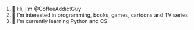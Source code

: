 1. 👋 Hi, I’m @CoffeeAddictGuy
2. 👀 I’m interested in programming, books, games, cartoons and TV series
3. 🌱 I’m currently learning Python and CS
<!---
5. 📫 How to reach me:
+ You can write me at - [Steam](https://steamcommunity.com/id/CoffeeAddictUwU)
+ Or 
--->
<!---
CoffeeAddictGuy/CoffeeAddictGuy is a ✨ special ✨ repository because its `README.md` (this file) appears on your GitHub profile.
You can click the Preview link to take a look at your changes.
--->
